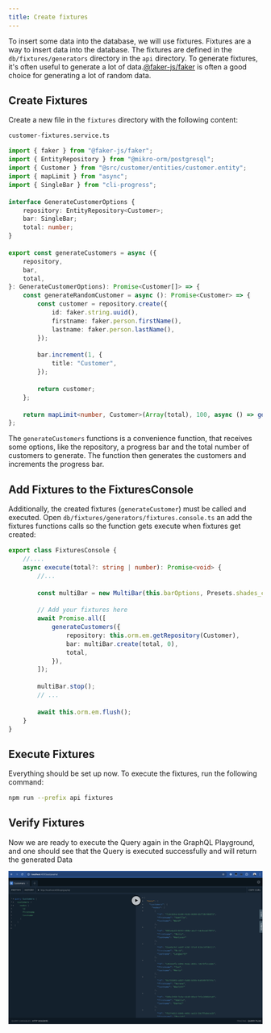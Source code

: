 ```yaml
---
title: Create fixtures
---
```


To insert some data into the database, we will use fixtures. Fixtures are a way to insert data into the database. The fixtures are defined in the `db/fixtures/generators` directory in the `api` directory. To generate fixtures, it's often useful to generate a lot of data.[@faker-js/faker](https://github.com/faker-js/faker) is often a good choice for generating a lot of random data.

## Create Fixtures

Create a new file in the `fixtures` directory with the following content:

```
customer-fixtures.service.ts
```

```typescript
import { faker } from "@faker-js/faker";
import { EntityRepository } from "@mikro-orm/postgresql";
import { Customer } from "@src/customer/entities/customer.entity";
import { mapLimit } from "async";
import { SingleBar } from "cli-progress";

interface GenerateCustomerOptions {
    repository: EntityRepository<Customer>;
    bar: SingleBar;
    total: number;
}

export const generateCustomers = async ({
    repository,
    bar,
    total,
}: GenerateCustomerOptions): Promise<Customer[]> => {
    const generateRandomCustomer = async (): Promise<Customer> => {
        const customer = repository.create({
            id: faker.string.uuid(),
            firstname: faker.person.firstName(),
            lastname: faker.person.lastName(),
        });

        bar.increment(1, {
            title: "Customer",
        });

        return customer;
    };

    return mapLimit<number, Customer>(Array(total), 100, async () => generateRandomCustomer());
};
```

The `generateCustomers` functions is a convenience function, that receives some options, like the repository, a progress bar and the total number of customers to generate. The function then generates the customers and increments the progress bar.

## Add Fixtures to the FixturesConsole

Additionally, the created fixtures (`generateCustomer`) must be called and executed. Open `db/fixtures/generators/fixtures.console.ts` an add the fixtures functions calls so the function gets execute when fixtures get created:

```typescript
export class FixturesConsole {
    //....
    async execute(total?: string | number): Promise<void> {
        //...

        const multiBar = new MultiBar(this.barOptions, Presets.shades_classic);

        // Add your fixtures here
        await Promise.all([
            generateCustomers({
                repository: this.orm.em.getRepository(Customer),
                bar: multiBar.create(total, 0),
                total,
            }),
        ]);

        multiBar.stop();
        // ...

        await this.orm.em.flush();
    }
}
```

## Execute Fixtures

Everything should be set up now. To execute the fixtures, run the following command:

```bash
npm run --prefix api fixtures
```

## Verify Fixtures

Now we are ready to execute the Query again in the GraphQL Playground, and one should see that the Query is executed successfully and will return the generated Data

![Fixtures](./images/customerQueryInPlaygroundWithFixtureData.png)
